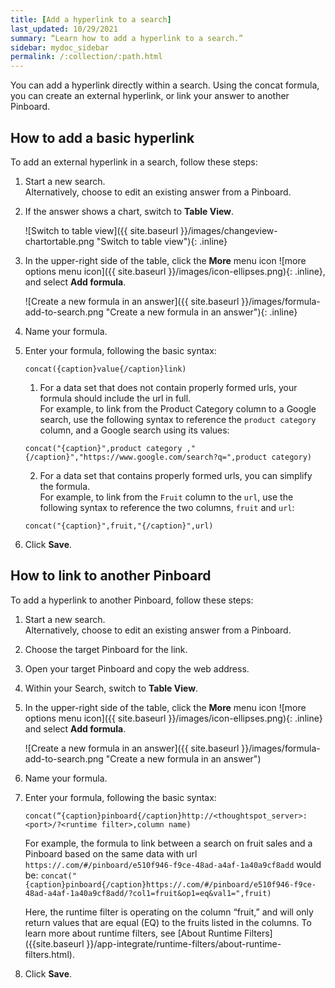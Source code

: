 ```yaml
---
title: [Add a hyperlink to a search]
last_updated: 10/29/2021
summary: “Learn how to add a hyperlink to a search.”
sidebar: mydoc_sidebar
permalink: /:collection/:path.html
---
```


You can add a hyperlink directly within a search. Using the concat formula, you can create an external hyperlink, or link your answer to another Pinboard.

## How to add a basic hyperlink

To add an external hyperlink in a search, follow these steps:

1. Start a new search.<br/>
Alternatively, choose to edit an existing answer from a Pinboard.

2. If the answer shows a chart, switch to **Table View**.<br/>

    ![Switch to table view]({{ site.baseurl }}/images/changeview-chartortable.png "Switch to table view"){: .inline}

3. In the upper-right side of the table, click the **More** menu icon ![more options menu icon]({{ site.baseurl }}/images/icon-ellipses.png){: .inline}, and select **Add formula**.<br/>

    ![Create a new formula in an answer]({{ site.baseurl }}/images/formula-add-to-search.png "Create a new formula in an answer"){: .inline}

4. Name your formula.
5. Enter your formula, following the basic syntax: <br/>
    ```
    concat({caption}value{/caption}link)
    ```
    1. For a data set that does not contain properly formed urls, your formula should include the url in full. <br/>
    For example, to link from the Product Category column to a Google search, use the following syntax to reference the `product category` column, and a Google search using its values: <br/>
    ```
    concat("{caption}",product category ,"{/caption}","https://www.google.com/search?q=",product category)
    ```
    2. For a data set that contains properly formed urls, you can simplify the formula. <br/>
    For example, to link from the `Fruit` column to the `url`, use the following syntax to reference the two columns, `fruit` and `url`: <br/>
    ```
    concat("{caption}",fruit,"{/caption}",url)
    ```
6. Click **Save**.

## How to link to another Pinboard

To add a hyperlink to another Pinboard, follow these steps:

1. Start a new search.<br/>
Alternatively, choose to edit an existing answer from a Pinboard.

2. Choose the target Pinboard for the link.

3. Open your target Pinboard and copy the web address.

4. Within your Search, switch to **Table View**.

5. In the upper-right side of the table, click the **More** menu icon ![more options menu icon]({{ site.baseurl }}/images/icon-ellipses.png){: .inline}  and select **Add formula**.<br/>

    ![Create a new formula in an answer]({{ site.baseurl }}/images/formula-add-to-search.png "Create a new formula in an answer")

6. Name your formula.

7. Enter your formula, following the basic syntax:<br/>
    ```
    concat(“{caption}pinboard{/caption}http://<thoughtspot_server>:<port>/?<runtime filter>,column name)
    ```
    For example, the formula to link between a search on fruit sales and a Pinboard based on the same data with url <code>https://<thoughtspot-instance>.com/#/pinboard/e510f946-f9ce-48ad-a4af-1a40a9cf8add</code> would be:
    <code>concat("{caption}pinboard{/caption}https://<thoughtspot-instance>.com/#/pinboard/e510f946-f9ce-48ad-a4af-1a40a9cf8add/?col1=fruit&op1=eq&val1=",fruit)</code> <br/>

    Here, the runtime filter is operating on the column “fruit,” and will only return values that are equal (EQ) to the fruits listed in the columns. To learn more about runtime filters, see [About Runtime Filters]({{site.baseurl }}/app-integrate/runtime-filters/about-runtime-filters.html).

8. Click **Save**.
